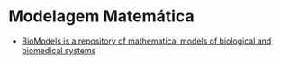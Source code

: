 
# Modelagem Matemática

- [BioModels is a repository of mathematical models of biological and biomedical systems](https://www.ebi.ac.uk/biomodels/)
